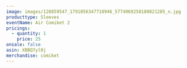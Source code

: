 ```yaml
---
image: images/128859547_1791056347718946_5774069258180821285_n.jpg
producttype: Sleeves
eventName: Air Comiket 2
pricings:
  - quantity: 1
    price: 25
onsale: false
asin: XBBQ7yl0j
merchandise: comiket
---
```

